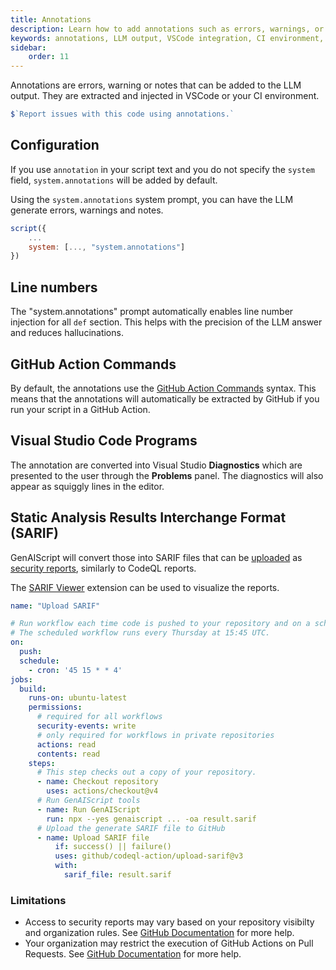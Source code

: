 ```yaml
---
title: Annotations
description: Learn how to add annotations such as errors, warnings, or notes to LLM output for integration with VSCode or CI environments.
keywords: annotations, LLM output, VSCode integration, CI environment, GitHub Actions
sidebar:
    order: 11
---
```


Annotations are errors, warning or notes that can be added to the LLM output. They are extracted and injected in VSCode or your CI environment.

```js "annotations"
$`Report issues with this code using annotations.`
```

## Configuration

If you use `annotation` in your script text and you do not specify the `system` field, `system.annotations` will be added by default.

Using the `system.annotations` system prompt, you can have the LLM generate errors, warnings and notes.

```js ""system.annotations""
script({
    ...
    system: [..., "system.annotations"]
})
```

## Line numbers

The "system.annotations" prompt automatically enables line number injection for all `def` section. This helps
with the precision of the LLM answer and reduces hallucinations.

## GitHub Action Commands

By default, the annotations use the [GitHub Action Commands](https://docs.github.com/en/actions/using-workflows/workflow-commands-for-github-actions#setting-an-error-message) syntax.
This means that the annotations will automatically be extracted by GitHub if you run your script in a GitHub Action.

## Visual Studio Code Programs

The annotation are converted into Visual Studio **Diagnostics** which are presented to the user
through the **Problems** panel. The diagnostics will also appear as squiggly lines in the editor.

## Static Analysis Results Interchange Format (SARIF)

GenAIScript will convert those into SARIF files that can be [uploaded](https://docs.github.com/en/code-security/code-scanning/integrating-with-code-scanning/uploading-a-sarif-file-to-github) as [security reports](https://docs.github.com/en/code-security/code-scanning/integrating-with-code-scanning/sarif-support-for-code-scanning), similarly to CodeQL reports.

The [SARIF Viewer](https://marketplace.visualstudio.com/items?itemName=MS-SarifVSCode.sarif-viewer)
extension can be used to visualize the reports.


```yaml title="GitHub Action"
name: "Upload SARIF"

# Run workflow each time code is pushed to your repository and on a schedule.
# The scheduled workflow runs every Thursday at 15:45 UTC.
on:
  push:
  schedule:
    - cron: '45 15 * * 4'
jobs:
  build:
    runs-on: ubuntu-latest
    permissions:
      # required for all workflows
      security-events: write
      # only required for workflows in private repositories
      actions: read
      contents: read
    steps:
      # This step checks out a copy of your repository.
      - name: Checkout repository
        uses: actions/checkout@v4
      # Run GenAIScript tools
      - name: Run GenAIScript
        run: npx --yes genaiscript ... -oa result.sarif
      # Upload the generate SARIF file to GitHub
      - name: Upload SARIF file
          if: success() || failure()
          uses: github/codeql-action/upload-sarif@v3
          with:
            sarif_file: result.sarif
```

### Limitations

-   Access to security reports may vary based on your repository visibilty and organization
    rules. See [GitHub Documentation](https://docs.github.com/en/repositories/managing-your-repositorys-settings-and-features/enabling-features-for-your-repository/managing-security-and-analysis-settings-for-your-repository#granting-access-to-security-alerts) for more help.
-   Your organization may restrict the execution of GitHub Actions on Pull Requests.
    See [GitHub Documentation](https://docs.github.com/en/repositories/managing-your-repositorys-settings-and-features/enabling-features-for-your-repository/managing-github-actions-settings-for-a-repository#about-github-actions-permissions-for-your-repository) for more help.
